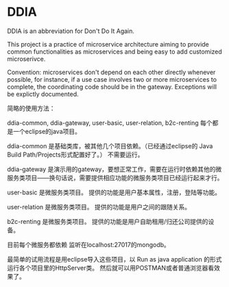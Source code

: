 # DDIA
DDIA is an abbreviation for Don't Do It Again.

This project is a practice of microservice architecture aiming to provide common functionalities as microservices and being easy to add customized microserivce.

Convention: microservices don't depend on each other directly whenever possible, for instance, if a use case involves two or more microservices to complete, the coordinating code should be in the gateway. Exceptions will be explictly documented.

简略的使用方法：

ddia-common, ddia-gateway, user-basic, user-relation, b2c-renting 每个都是一个eclipse的java项目。

ddia-common 是基础类库，被其他几个项目依赖。（已经通过eclipse的 Java Build Path/Projects形式配置好了。） 不需要运行。

ddia-gateway 是演示用的gateway，要想正常工作，需要在运行时依赖其他的微服务类项目——换句话说，需要提供相应功能的微服务类项目已经运行起来才行。

user-basic 是微服务类项目。 提供的功能是用户基本属性，注册，登陆等功能。

user-relation  是微服务类项目。 提供的功能是用户之间的跟随关系。

b2c-renting   是微服务类项目。 提供的功能是用户自助租用/归还公司提供的设备。

目前每个微服务都依赖 监听在localhost:27017的mongodb。

最简单的试用流程是用eclipse导入这些项目，以 Run as java application 的形式 运行各个项目里的HttpServer类。 然后就可以用POSTMAN或者普通浏览器看效果了。

